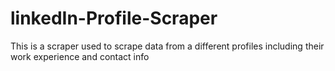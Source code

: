# linkedIn-Profile-Scraper
This is a scraper used to scrape data from a different profiles including their work experience and contact info
